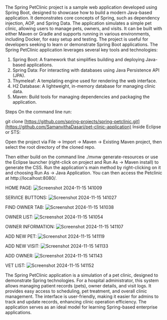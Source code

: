 The Spring PetClinic project is a sample web application developed using Spring Boot, designed to showcase how to build a modern Java-based application. It demonstrates core concepts of Spring, such as dependency injection, AOP, and Spring Data. The application simulates a simple pet clinic, allowing users to manage pets, owners, and visits. It can be built with either Maven or Gradle and supports running in various environments, including Docker, for easy setup and testing. The project is useful for developers seeking to learn or demonstrate Spring Boot applications.
The Spring PetClinic application leverages several key tools and technologies:

1. Spring Boot: A framework that simplifies building and deploying Java-based applications.
2. Spring Data: For interacting with databases using Java Persistence API (JPA).
3. Thymeleaf: A templating engine used for rendering the web interface.
4. H2 Database: A lightweight, in-memory database for managing clinic data.
5. Maven: Build tools for managing dependencies and packaging the application.

Steps
On the command line run:

git clone [https://github.com/spring-projects/spring-petclinic.git](https://github.com/SamanvithaDasari/pet-clinic-application)
Inside Eclipse or STS:

Open the project via File -> Import -> Maven -> Existing Maven project, then select the root directory of the cloned repo.

Then either build on the command line ./mvnw generate-resources or use the Eclipse launcher (right-click on project and Run As -> Maven install) to generate the CSS. Run the application's main method by right-clicking on it and choosing Run As -> Java Application.
You can then access the Petclinic at http://localhost:8080/.

HOME PAGE:
![Screenshot 2024-11-15 141009](https://github.com/user-attachments/assets/873ec924-bfd9-4afb-b992-ff1049c7a02f)

SERVICE BUTTONS:
![Screenshot 2024-11-15 141027](https://github.com/user-attachments/assets/8d8d83a7-dfb1-4551-a693-c9167d7d712a)

FIND OWNER TAB:
![Screenshot 2024-11-15 141038](https://github.com/user-attachments/assets/e0cd60fa-d11e-4435-945e-2ed34d0889b3)

OWNER LIST:
![Screenshot 2024-11-15 141054](https://github.com/user-attachments/assets/dc5ed834-b774-4caf-a94a-829271b457dc)

OWNER INFORMATION:
![Screenshot 2024-11-15 141107](https://github.com/user-attachments/assets/6a6fd14c-3be6-43dc-a98b-df866c894e41)

ADD NEW PET:
![Screenshot 2024-11-15 141119](https://github.com/user-attachments/assets/22b26a43-d5d7-4412-87e1-7c463682d079)

ADD NEW VISIT:
![Screenshot 2024-11-15 141133](https://github.com/user-attachments/assets/09f69e6b-1689-4605-a3d3-e537c0cf919f)

ADD OWNER:
![Screenshot 2024-11-15 141143](https://github.com/user-attachments/assets/1e83c47b-9840-438a-8d5b-42d9633c470b)

VET LIST:
![Screenshot 2024-11-15 141152](https://github.com/user-attachments/assets/8d82bf0b-3a51-4f8f-933a-1f47e8b7737e)


The Spring PetClinic application is a simulation of a pet clinic, designed to demonstrate Spring technologies. For a hospital administrator, this system allows managing patient records (pets), owner details, and visit logs. It provides easy access to scheduling, pet treatment, and overall clinic management. The interface is user-friendly, making it easier for admins to track and update records, enhancing clinic operation efficiency. The application serves as an ideal model for learning Spring-based enterprise applications.



